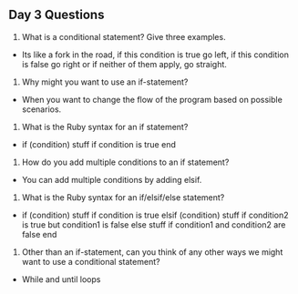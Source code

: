## Day 3 Questions

1. What is a conditional statement? Give three examples.
  * Its like a fork in the road, if this condition is true go left, if this condition is false go right or if neither of them apply, go straight.


1. Why might you want to use an if-statement?
  * When you want to change the flow of the program based on possible scenarios.

1. What is the Ruby syntax for an if statement?

  * if (condition)
      stuff if condition is true
    end


1. How do you add multiple conditions to an if statement?

  * You can add multiple conditions by adding elsif.


1. What is the Ruby syntax for an if/elsif/else statement?

  * if (condition)
      stuff if condition is true
    elsif (condition)
      stuff if condition2 is true but condition1 is false
    else
      stuff if condition1 and condition2 are false
    end


1. Other than an if-statement, can you think of any other ways we might want to use a conditional statement?

  * While  and until loops
